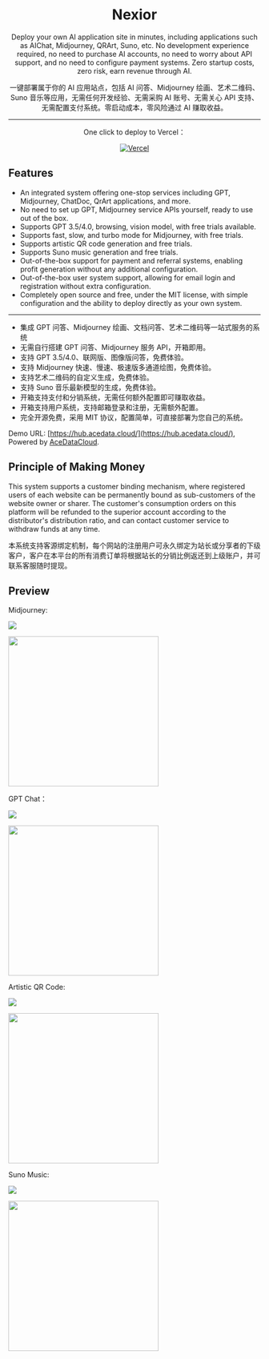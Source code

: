 <div align="center">

<h1 align="center">Nexior</h1>

Deploy your own AI application site in minutes, including applications such as AIChat, Midjourney, QRArt, Suno, etc. No development experience required, no need to purchase AI accounts, no need to worry about API support, and no need to configure payment systems. Zero startup costs, zero risk, earn revenue through AI.

一键部署属于你的 AI 应用站点，包括 AI 问答、Midjourney 绘画、艺术二维码、Suno 音乐等应用，无需任何开发经验、无需采购 AI 账号、无需关心 API 支持、无需配置支付系统。零启动成本，零风险通过 AI 赚取收益。

---

One click to deploy to Vercel：

[![Vercel](https://vercel.com/button)](https://platform.acedata.cloud/documents/5b942c64-5612-4aab-ab3c-9e58b64cb069)

</div>

## Features

- An integrated system offering one-stop services including GPT, Midjourney, ChatDoc, QrArt applications, and more.
- No need to set up GPT, Midjourney service APIs yourself, ready to use out of the box.
- Supports GPT 3.5/4.0, browsing, vision model, with free trials available.
- Supports fast, slow, and turbo mode for Midjourney, with free trials.
- Supports artistic QR code generation and free trials.
- Supports Suno music generation and free trials.
- Out-of-the-box support for payment and referral systems, enabling profit generation without any additional configuration.
- Out-of-the-box user system support, allowing for email login and registration without extra configuration.
- Completely open source and free, under the MIT license, with simple configuration and the ability to deploy directly as your own system.

---

- 集成 GPT 问答、Midjourney 绘画、文档问答、艺术二维码等一站式服务的系统
- 无需自行搭建 GPT 问答、Midjourney 服务 API，开箱即用。
- 支持 GPT 3.5/4.0、联网版、图像版问答，免费体验。
- 支持 Midjourney 快速、慢速、极速版多通道绘图，免费体验。
- 支持艺术二维码的自定义生成，免费体验。
- 支持 Suno 音乐最新模型的生成，免费体验。
- 开箱支持支付和分销系统，无需任何额外配置即可赚取收益。
- 开箱支持用户系统，支持邮箱登录和注册，无需额外配置。
- 完全开源免费，采用 MIT 协议，配置简单，可直接部署为您自己的系统。

Demo URL: [https://hub.acedata.cloud/](https://hub.acedata.cloud/), Powered by [AceDataCloud](https://platform.acedata.cloud/).

## Principle of Making Money

This system supports a customer binding mechanism, where registered users of each website can be permanently bound as sub-customers of the website owner or sharer. The customer's consumption orders on this platform will be refunded to the superior account according to the distributor's distribution ratio, and can contact customer service to withdraw funds at any time.

本系统支持客源绑定机制，每个网站的注册用户可永久绑定为站长或分享者的下级客户，客户在本平台的所有消费订单将根据站长的分销比例返还到上级账户，并可联系客服随时提现。

## Preview

Midjourney:

![](https://cdn.acedata.cloud/8y8kfo.png)

<img src="https://cdn.acedata.cloud/bw11q9.png" style="width: 300px">

GPT Chat：

![](https://cdn.acedata.cloud/3ur7e0.png)

<img src="https://cdn.acedata.cloud/k4dxw0.png" style="width: 300px">

Artistic QR Code:

![](https://cdn.acedata.cloud/q3ivan.png)

<img src="https://cdn.acedata.cloud/l11ebv.png" style="width: 300px">

Suno Music:

![](https://cdn.acedata.cloud/mewx2.png)

<img src="https://cdn.acedata.cloud/4mvwe.png" style="width: 300px">
